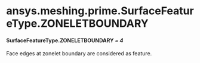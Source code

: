 # ansys.meshing.prime.SurfaceFeatureType.ZONELETBOUNDARY

#### SurfaceFeatureType.ZONELETBOUNDARY *= 4*

Face edges at zonelet boundary are considered as feature.

<!-- !! processed by numpydoc !! -->
